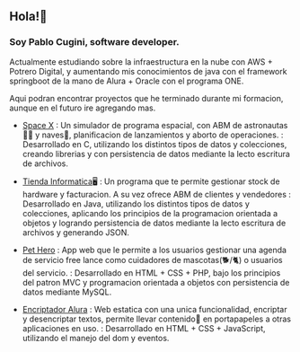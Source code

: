 ## Hola!👋

### Soy Pablo Cugini, software developer.

Actualmente estudiando sobre la infraestructura en la nube con AWS + Potrero Digital, y aumentando mis conocimientos de java con el framework springboot de la mano de Alura + Oracle con el programa ONE.

Aqui podran encontrar proyectos que he terminado durante mi formacion, aunque en el futuro ire agregando mas.

* [Space X][1]
: Un simulador de programa espacial, con ABM de astronautas🧑‍🚀 y naves🚀, planificacion de lanzamientos y aborto de operaciones. 
: Desarrollado en C, utilizando los distintos tipos de datos y colecciones, creando librerias y con persistencia de datos mediante la lecto escritura de archivos.

* [Tienda Informatica][2]🖥️
: Un programa que te permite gestionar stock de hardware y facturacion. A su vez ofrece ABM de clientes y vendedores
: Desarrollado en Java, utilizando los distintos tipos de datos y colecciones, aplicando los principios de la programacion orientada a objetos y logrando persistencia de datos mediante la lecto escritura de archivos y generando JSON.

* [Pet Hero][3]
: App web que le permite a los usuarios gestionar una agenda de servicio free lance como cuidadores de mascotas(🐕/🐈) o usuarios del servicio. 
: Desarrollado en HTML + CSS + PHP, bajo los principios del patron MVC y programacion orientada a objetos con persistencia de datos mediante MySQL.

* [Encriptador Alura][4]
: Web estatica con una unica funcionalidad, encriptar y desencriptar textos, permite llevar contenido📝 en portapapeles a otras aplicaciones en uso. 
: Desarrollado en HTML + CSS + JavaScript, utilizando el manejo del dom y eventos.

[1]: https://github.com/pablocuyo/TP-Space-X
[2]: https://github.com/pablocuyo/Tienda-Informatica
[3]: https://github.com/pablocuyo/Pet-Hero
[4]: https://github.com/pablocuyo/Encriptador-Alura

